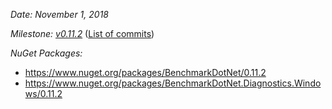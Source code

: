 _Date: November 1, 2018_

_Milestone: [v0.11.2](https://github.com/PerfDotNet/BenchmarkDotNet/issues?q=milestone%3Av0.11.2)_
([List of commits](https://github.com/dotnet/BenchmarkDotNet/compare/v0.11.1...v0.11.2))

_NuGet Packages:_
* https://www.nuget.org/packages/BenchmarkDotNet/0.11.2
* https://www.nuget.org/packages/BenchmarkDotNet.Diagnostics.Windows/0.11.2